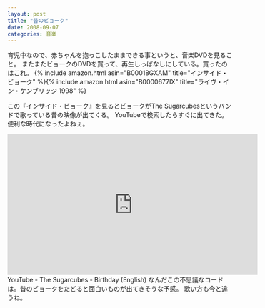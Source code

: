 ```yaml
---
layout: post
title: "昔のビョーク"
date: 2008-09-07
categories: 音楽
---
```

育児中なので、赤ちゃんを抱っこしたままできる事というと、音楽DVDを見ること。
またまたビョークのDVDを買って、再生しっぱなしにしている。買ったのはこれ。
{% include amazon.html asin="B00018GXAM" title="インサイド・ビョーク" %}{% include amazon.html asin="B0000677IX" title="ライヴ・イン・ケンブリッジ 1998" %}

この『インサイド・ビョーク』を見るとビョークがThe Sugarcubesというバンドで歌っている昔の映像が出てくる。
YouTubeで検索したらすぐに出てきた。便利な時代になったよねぇ。
<iframe width="560" height="315" src="https://www.youtube.com/embed/BFQPNApwJGU" frameborder="0" allowfullscreen></iframe>  YouTube - The Sugarcubes - Birthday (English)
なんだこの不思議なコードは。昔のビョークをたどると面白いものが出てきそうな予感。
歌い方も今と違うね。


